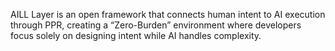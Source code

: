 AILL Layer is an open framework that connects human intent to AI execution through PPR, creating a “Zero-Burden” environment where developers focus solely on designing intent while AI handles complexity.
